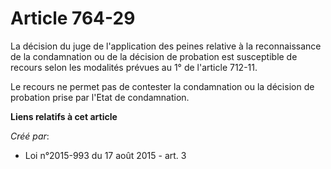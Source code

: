 # Article 764-29

La décision du juge de l'application des peines relative à la reconnaissance de la condamnation ou de la décision de
probation est susceptible de recours selon les modalités prévues au 1° de l'article 712-11. 

Le recours ne permet pas de contester la condamnation ou la décision de probation prise par l'Etat de condamnation.

**Liens relatifs à cet article**

_Créé par_:

  - Loi n°2015-993 du 17 août 2015 - art. 3
